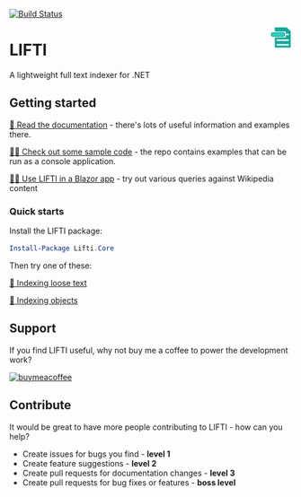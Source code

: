 [![Build Status](https://goatly.visualstudio.com/LIFTI/_apis/build/status/mikegoatly.lifti?branchName=master)](https://goatly.visualstudio.com/LIFTI/_build/latest?definitionId=14&branchName=master)

<img src="docs/static/images/lifti.svg" width="40" style="float:right">

# LIFTI

A lightweight full text indexer for .NET

## Getting started

[📖 Read the documentation](https://mikegoatly.github.io/lifti/docs) - there's lots of useful information and examples there.

[🧑‍💻 Check out some sample code](https://github.com/mikegoatly/lifti/tree/master/samples/TestConsole) - the repo contains examples that can be run as a console application.

[🤹‍♀️ Use LIFTI in a Blazor app](https://mikegoatly.github.io/lifti/blazor-sample) - try out various queries against Wikipedia content


### Quick starts

Install the LIFTI package:

``` powershell
Install-Package Lifti.Core
```

Then try one of these:

[📃 Indexing loose text](https://mikegoatly.github.io/lifti/docs/getting-started/)

[💼 Indexing objects](https://mikegoatly.github.io/lifti/docs/getting-started/indexing-objects/)

## Support

If you find LIFTI useful, why not buy me a coffee to power the development work?

[![buymeacoffee](https://user-images.githubusercontent.com/4577868/176899270-00846262-8323-4f13-9c6a-d655a30cbca3.png)](https://www.buymeacoffee.com/mikegoatly)

## Contribute

It would be great to have more people contributing to LIFTI - how can you help?

* Create issues for bugs you find - **level 1**
* Create feature suggestions - **level 2**
* Create pull requests for documentation changes - **level 3**
* Create pull requests for bug fixes or features - **boss level**
